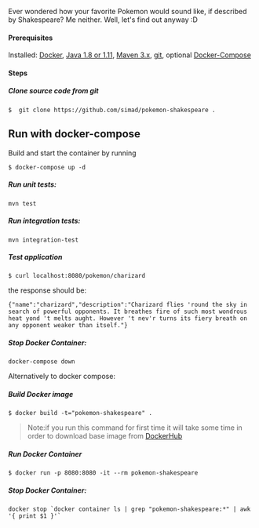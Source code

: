 Ever wondered how your favorite Pokemon would sound like, if described by Shakespeare? Me neither. Well, let's find out anyway :D
#### Prerequisites

Installed: [Docker](https://www.docker.com/), [Java 1.8 or 1.11](https://www.oracle.com/technetwork/java/javase/overview/index.html), [Maven 3.x](https://maven.apache.org/install.html), [git](https://www.digitalocean.com/community/tutorials/how-to-contribute-to-open-source-getting-started-with-git), optional [Docker-Compose](https://docs.docker.com/compose/install/)

#### Steps

##### Clone source code from git
```
$  git clone https://github.com/simad/pokemon-shakespeare .
```

## Run with docker-compose 

Build and start the container by running 

```
$ docker-compose up -d 
```

##### Run unit tests:
```
mvn test
```

##### Run integration tests:
```
mvn integration-test
```

##### Test application

```
$ curl localhost:8080/pokemon/charizard
```

the response should be:
```
{"name":"charizard","description":"Charizard flies 'round the sky in search of powerful opponents. It breathes fire of such most wondrous heat yond 't melts aught. However 't nev'r turns its fiery breath on any opponent weaker than itself."}
```

##### Stop Docker Container:
```
docker-compose down
```

Alternatively to docker compose:
##### Build Docker image
```
$ docker build -t="pokemon-shakespeare" .
```

>Note:if you run this command for first time it will take some time in order to download base image from [DockerHub](https://hub.docker.com/)

##### Run Docker Container
```
$ docker run -p 8080:8080 -it --rm pokemon-shakespeare
```

#####  Stop Docker Container:
```
docker stop `docker container ls | grep "pokemon-shakespeare:*" | awk '{ print $1 }'`
```